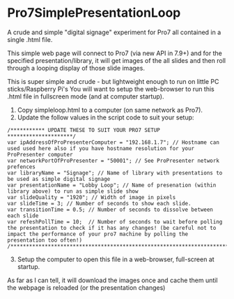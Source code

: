 # Pro7SimplePresentationLoop
A crude and simple "digital signage" experiment for Pro7 all contained in a single .html file.

This simple web page will connect to Pro7 (via new API in 7.9+) and for the specified presentation/library, it will get images of the all slides and then roll through a looping display of those slide images.

This is super simple and crude - but lightweight enough to run on little PC sticks/Raspberry Pi's
You will want to setup the web-browser to run this .html file in fullscreen mode (and at computer startup).

1. Copy simpleloop.html to a computer (on same network as Pro7).
2. Update the follow values in the script code to suit your setup:
```
/*********** UPDATE THESE TO SUIT YOUR PRO7 SETUP *********************/
var ipAddressOfProPresenterComputer = "192.168.1.7"; // Hostname can used used here also if you have hostname resolution for your ProPresenter computer
var networkPortOfProPresenter = "50001"; // See ProPresenter network prefences
var libraryName = "Signage"; // Name of library with presentations to be used as simple digital signage
var presentationName = "Lobby Loop"; // Name of presenation (within library above) to run as simple slide show
var slideQuality = "1920"; // Width of image in pixels
var slideTime = 3; // Number of seconds to show each slide.
var transitionTime = 0.5; // Number of seconds to dissolve between each slide
var refeshPollTime = 10;  // Number of seconds to wait before polling the presentation to check if it has any changes! (be careful not to impact the performance of your pro7 machine by polling the presentation too often!)
/**********************************************************************/
```
3. Setup the computer to open this file in a web-browser, full-screen at startup.

As far as I can tell, it will download the images once and cache them until the webpage is reloaded (or the presentation changes)

